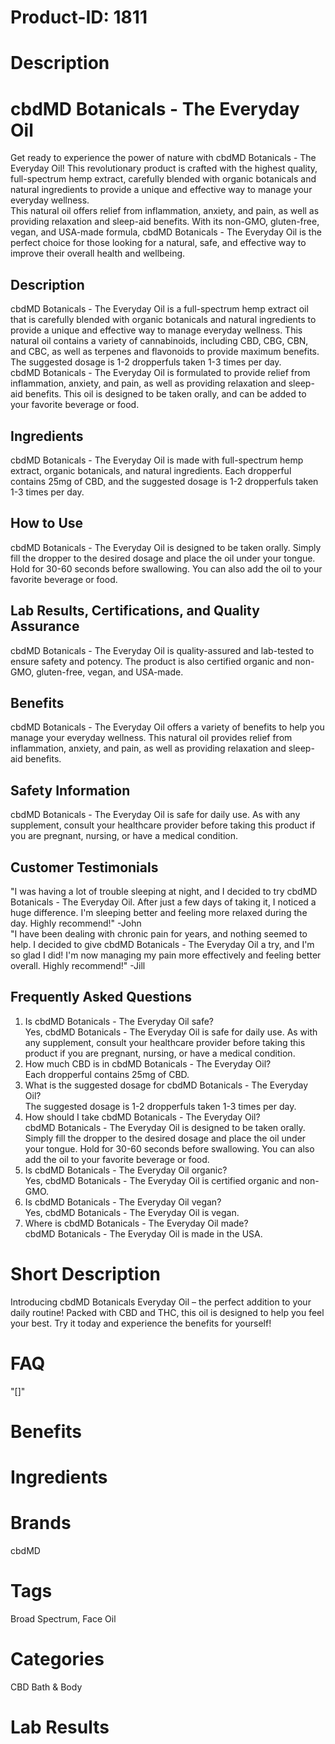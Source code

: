 # Product-ID: 1811

# Description

<h1>cbdMD Botanicals - The Everyday Oil</h1>
<p>Get ready to experience the power of nature with cbdMD Botanicals - The Everyday Oil! This revolutionary product is crafted with the highest quality, full-spectrum hemp extract, carefully blended with organic botanicals and natural ingredients to provide a unique and effective way to manage your everyday wellness.<br />
This natural oil offers relief from inflammation, anxiety, and pain, as well as providing relaxation and sleep-aid benefits. With its non-GMO, gluten-free, vegan, and USA-made formula, cbdMD Botanicals - The Everyday Oil is the perfect choice for those looking for a natural, safe, and effective way to improve their overall health and wellbeing.</p>
<h2>Description</h2>
<p>cbdMD Botanicals - The Everyday Oil is a full-spectrum hemp extract oil that is carefully blended with organic botanicals and natural ingredients to provide a unique and effective way to manage everyday wellness. This natural oil contains a variety of cannabinoids, including CBD, CBG, CBN, and CBC, as well as terpenes and flavonoids to provide maximum benefits. The suggested dosage is 1-2 dropperfuls taken 1-3 times per day.<br />
cbdMD Botanicals - The Everyday Oil is formulated to provide relief from inflammation, anxiety, and pain, as well as providing relaxation and sleep-aid benefits. This oil is designed to be taken orally, and can be added to your favorite beverage or food.</p>
<h2>Ingredients</h2>
<p>cbdMD Botanicals - The Everyday Oil is made with full-spectrum hemp extract, organic botanicals, and natural ingredients. Each dropperful contains 25mg of CBD, and the suggested dosage is 1-2 dropperfuls taken 1-3 times per day.</p>
<h2>How to Use</h2>
<p>cbdMD Botanicals - The Everyday Oil is designed to be taken orally. Simply fill the dropper to the desired dosage and place the oil under your tongue. Hold for 30-60 seconds before swallowing. You can also add the oil to your favorite beverage or food.</p>
<h2>Lab Results, Certifications, and Quality Assurance</h2>
<p>cbdMD Botanicals - The Everyday Oil is quality-assured and lab-tested to ensure safety and potency. The product is also certified organic and non-GMO, gluten-free, vegan, and USA-made.</p>
<h2>Benefits</h2>
<p>cbdMD Botanicals - The Everyday Oil offers a variety of benefits to help you manage your everyday wellness. This natural oil provides relief from inflammation, anxiety, and pain, as well as providing relaxation and sleep-aid benefits.</p>
<h2>Safety Information</h2>
<p>cbdMD Botanicals - The Everyday Oil is safe for daily use. As with any supplement, consult your healthcare provider before taking this product if you are pregnant, nursing, or have a medical condition.</p>
<h2>Customer Testimonials</h2>
<p>"I was having a lot of trouble sleeping at night, and I decided to try cbdMD Botanicals - The Everyday Oil. After just a few days of taking it, I noticed a huge difference. I'm sleeping better and feeling more relaxed during the day. Highly recommend!" -John<br />
"I have been dealing with chronic pain for years, and nothing seemed to help. I decided to give cbdMD Botanicals - The Everyday Oil a try, and I'm so glad I did! I'm now managing my pain more effectively and feeling better overall. Highly recommend!" -Jill</p>
<h2>Frequently Asked Questions</h2>
<ol>
<li>Is cbdMD Botanicals - The Everyday Oil safe?<br />
Yes, cbdMD Botanicals - The Everyday Oil is safe for daily use. As with any supplement, consult your healthcare provider before taking this product if you are pregnant, nursing, or have a medical condition.</li>
<li>How much CBD is in cbdMD Botanicals - The Everyday Oil?<br />
Each dropperful contains 25mg of CBD.</li>
<li>What is the suggested dosage for cbdMD Botanicals - The Everyday Oil?<br />
The suggested dosage is 1-2 dropperfuls taken 1-3 times per day.</li>
<li>How should I take cbdMD Botanicals - The Everyday Oil?<br />
cbdMD Botanicals - The Everyday Oil is designed to be taken orally. Simply fill the dropper to the desired dosage and place the oil under your tongue. Hold for 30-60 seconds before swallowing. You can also add the oil to your favorite beverage or food.</li>
<li>Is cbdMD Botanicals - The Everyday Oil organic?<br />
Yes, cbdMD Botanicals - The Everyday Oil is certified organic and non-GMO.</li>
<li>Is cbdMD Botanicals - The Everyday Oil vegan?<br />
Yes, cbdMD Botanicals - The Everyday Oil is vegan.</li>
<li>Where is cbdMD Botanicals - The Everyday Oil made?<br />
cbdMD Botanicals - The Everyday Oil is made in the USA.</li>
</ol>


# Short Description

<p>Introducing cbdMD Botanicals Everyday Oil &#8211; the perfect addition to your daily routine! Packed with CBD and THC, this oil is designed to help you feel your best. Try it today and experience the benefits for yourself!</p>


# FAQ
"[]"

# Benefits



# Ingredients



# Brands

cbdMD

# Tags

Broad Spectrum, Face Oil

# Categories

CBD Bath &amp; Body

# Lab Results
